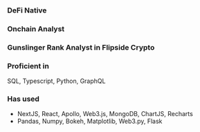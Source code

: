 ### DeFi Native

### Onchain Analyst

### Gunslinger Rank Analyst in Flipside Crypto 

### Proficient in 
SQL, Typescript, Python, GraphQL

### Has used 
- NextJS, React, Apollo, Web3.js, MongoDB, ChartJS, Recharts
- Pandas, Numpy, Bokeh, Matplotlib, Web3.py, Flask



<!---
darvinrio/darvinrio is a ✨ special ✨ repository because its `README.md` (this file) appears on your GitHub profile.
You can click the Preview link to take a look at your changes.
--->
